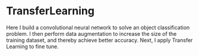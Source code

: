 # TransferLearning

Here I build a convolutional neural network to solve an object classification problem. I then perform data augmentation to increase the size of the training dataset, and thereby achieve better accuracy. Next, I apply Transfer Learning to fine tune.
